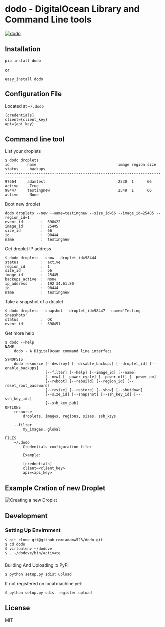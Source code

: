 # dodo - DigitalOcean Library and Command Line tools

[![dodo](http://adamw523.s3.amazonaws.com/dodo/dodo.png)](http://commons.wikimedia.org/wiki/File:Dodo_head_\(1848\).jpg)

## Installation
```
pip install dodo
```

or

```
easy_install dodo
```

## Configuration File

Located at `~/.dodo`

```
[credentials]
client={client_key}
api={api_key}
```

## Command line tool

List your droplets

```
$ dodo droplets
id        name                                     image region size status     backups
----------------------------------------------------------------------------------------
97664     adamtest                                 2530  1      66   active     True   
98447     testingnew                               2548  1      66   active     None  
```

Boot new droplet

```
dodo droplets --new --name=testingnew --size_id=66 --image_id=25485 --region_id=1
event_id        :  698622
image_id        :  25485
size_id         :  66
id              :  98444
name            :  testingnew
```

Get droplet IP address

```
$ dodo droplets --show --droplet_id=98444
status          :  active
region_id       :  1
size_id         :  66
image_id        :  25485
backups_active  :  None
ip_address      :  192.34.61.80
id              :  98444
name            :  testingnew
```

Take a snapshot of a droplet

```
$ dodo droplets --snapshot --droplet_id=98447 --name='Testing Snapshots'
status          :  OK
event_id        :  698651
```

Get more help

```
$ dodo --help
NAME
    dodo - A DigitalOcean command line interface

SYNOPSIS
    dodo resource [--destroy] [--disable_backups] [--droplet_id] [--enable_backups]
                  [--filter] [--help] [--image_id] [--name]
                  [--new] [--power_cycle] [--power_off] [--power_on]
                  [--reboot] [--rebuild] [--region_id] [--reset_root_password]
                  [--resize] [--restore] [--show] [--shutdown]
                  [--size_id] [--snapshot] [--ssh_key_id] [--ssh_key_ids]
                  [--ssh_key_pub]
OPTIONS
    resource
        droplets, images, regions, sizes, ssh_keys

    --filter
        my_images, global

FILES
    ~/.dodo
        Credentials configuration file:

        Example:

        [crednetials]
        client=<client_key>
        api=<api_key>
```


## Example Cration of new Droplet
![Creating a new Droplet](http://adamw523.s3.amazonaws.com/dodo/dodo_v1.gif)

## Development

### Setting Up Envirnment

```
$ git clone git@github.com:adamw523/dodo.git
$ cd dodo
$ virtualenv ~/dodove
$ . ~/dodove/bin/activate
```

###

Building And Uploading to PyPi

```
$ python setup.py sdist upload
```

If not registered on local machine yet:

```
$ python setup.py sdist register upload
```

## License

MIT
